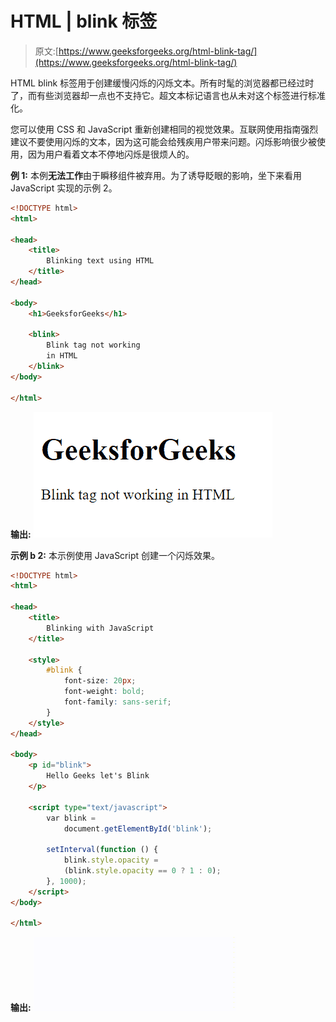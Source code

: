 # HTML | blink 标签

> 原文:[https://www.geeksforgeeks.org/html-blink-tag/](https://www.geeksforgeeks.org/html-blink-tag/)

HTML blink 标签用于创建缓慢闪烁的闪烁文本。所有时髦的浏览器都已经过时了，而有些浏览器却一点也不支持它。超文本标记语言也从未对这个标签进行标准化。

您可以使用 CSS 和 JavaScript 重新创建相同的视觉效果。互联网使用指南强烈建议不要使用闪烁的文本，因为这可能会给残疾用户带来问题。闪烁影响很少被使用，因为用户看着文本不停地闪烁是很烦人的。

**例 1:** 本例**无法工作**由于瞬移组件被弃用。为了诱导眨眼的影响，坐下来看用 JavaScript 实现的示例 2。

```html
<!DOCTYPE html>
<html>

<head>
    <title>
        Blinking text using HTML
    </title>
</head>

<body>
    <h1>GeeksforGeeks</h1>

    <blink>
        Blink tag not working
        in HTML
    </blink>
</body>

</html>
```

**输出:**
![](img/cbcf37823c710ec348bad796d38ed082.png)

**示例 b 2:** 本示例使用 JavaScript 创建一个闪烁效果。

```html
<!DOCTYPE html>
<html>

<head>
    <title>
        Blinking with JavaScript
    </title>

    <style>
        #blink {
            font-size: 20px;
            font-weight: bold;
            font-family: sans-serif;
        }
    </style>
</head>

<body>
    <p id="blink">
        Hello Geeks let's Blink
    </p>

    <script type="text/javascript">
        var blink = 
            document.getElementById('blink');

        setInterval(function () {
            blink.style.opacity = 
            (blink.style.opacity == 0 ? 1 : 0);
        }, 1000); 
    </script>
</body>

</html>
```

**输出:**
![](img/46cbd4e5500bdb85b6d01ae61122fbea.png)